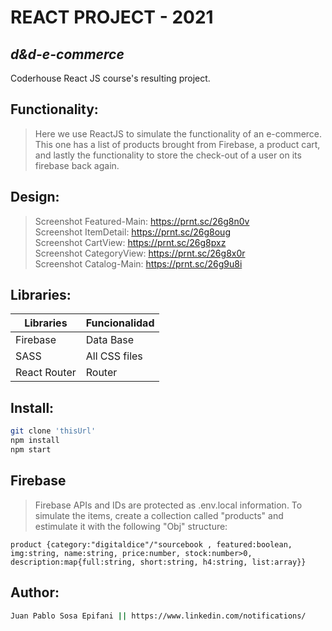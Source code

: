 # REACT PROJECT - 2021
## _d&d-e-commerce_

Coderhouse React JS course's resulting project.

## Functionality:

> Here we use ReactJS to simulate the functionality of an e-commerce.
> This one has a list of products brought from Firebase,
> a product cart, and lastly the functionality to
> store the check-out of a user on its firebase back again.

## Design: 

> Screenshot Featured-Main: https://prnt.sc/26g8n0v <br>
> Screenshot ItemDetail: https://prnt.sc/26g8oug <br>
> Screenshot CartView: https://prnt.sc/26g8pxz <br>
> Screenshot CategoryView: https://prnt.sc/26g8x0r <br>
> Screenshot Catalog-Main: https://prnt.sc/26g9u8i 

## Libraries: 

| Libraries | Funcionalidad |
| ------ | ------ |
| Firebase | Data Base |
| SASS | All CSS files |
| React Router | Router |

## Install: 

```sh
git clone 'thisUrl'
npm install
npm start
```

## Firebase

> Firebase APIs and IDs are protected as .env.local information.
> To simulate the items, create a collection called "products"
> and estimulate it with the following "Obj" structure:
```
product {category:"digitaldice"/"sourcebook , featured:boolean, img:string, name:string, price:number, stock:number>0, description:map{full:string, short:string, h4:string, list:array}}
```

## Author: 
```sh
Juan Pablo Sosa Epifani || https://www.linkedin.com/notifications/
```
